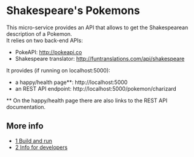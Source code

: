 # Shakespeare's Pokemons
This micro-service provides an API that allows to get the Shakespearean description of a Pokemon.  
It relies on two back-end APIs:
* PokeAPI: http://pokeapi.co
* Shakespeare translator: http://funtranslations.com/api/shakespeare  

It provides (if running on localhost:5000):
* a happy/health page**: http://localhost:5000
* an REST API endpoint: http://localhost:5000/pokemon/charizard  

** On the happy/health page there are also links to the REST API documentation.

## More info
* [1 Build and run](doc/BuildAndRun.md)
* [2 Info for developers](doc/ForDevelopers.md)


